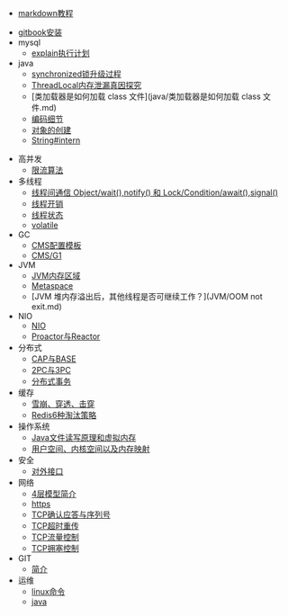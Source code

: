 - [markdown教程](https://www.runoob.com/markdown/md-tutorial.html)

* [gitbook安装](gitbook/install.md)
* mysql
  * [explain执行计划](mysql/explain.md)
* java
  * [synchronized锁升级过程](java/synchronized锁升级过程.md)
  * [ThreadLocal内存泄漏真因探究](java/ThreadLocal内存泄漏真因探究.md)
  * [类加载器是如何加载 class 文件](java/类加载器是如何加载 class 文件.md)
  * [编码细节](java/编码细节.md)
  * [对象的创建](java/对象的创建.md)
  * [String#intern](java/intern.md)

- 高并发
  - [限流算法](高并发/限流算法.md)
- 多线程
  - [线程间通信 Object/wait(),notify() 和 Lock/Condition/await(),signal()](多线程/wait.md)
  - [线程开销](多线程/线程开销.md)
  - [线程状态](多线程/线程状态.md)
  - [volatile](多线程/volatile.md)
- GC
  - [CMS配置模板](GC/CMS配置模板.md)
  - [CMS/G1](GC/gc.md)
- JVM
  - [JVM内存区域](JVM/JVM内存区域.md)
  - [Metaspace](JVM/metaspace.md)
  - [JVM 堆内存溢出后，其他线程是否可继续工作？](JVM/OOM not exit.md)
- NIO
  - [NIO](NIO/NIO.md)
  - [Proactor与Reactor](NIO/Proactor与Reactor.md)
- 分布式
  - [CAP与BASE](分布式/CAP与BASE.md)
  - [2PC与3PC](分布式/2PC与3PC.md)
  - [分布式事务](分布式/分布式事务.md)
- 缓存
  - [雪崩、穿透、击穿](缓存/雪崩穿透击穿.md)
  - [Redis6种淘汰策略](缓存/Redis6种淘汰策略.md)
- 操作系统
  - [Java文件读写原理和虚拟内存](操作系统/Java文件读写原理和虚拟内存.md)
  - [用户空间、内核空间以及内存映射](操作系统/用户空间内核空间以及内存映射.md)
- 安全
  - [对外接口](安全/对外接口.md)
- 网络
  - [4层模型简介](网络/4层模型简介.md)
  - [https](网络/https.md)
  - [TCP确认应答与序列号](网络/TCP确认应答与序列号.md)
  - [TCP超时重传](网络/TCP超时重传.md)
  - [TCP流量控制](网络/TCP流量控制.md)
  - [TCP拥塞控制](TCP拥塞控制.md)
- GIT
  - [简介](GIT/简介.md)
- 运维
  - [linux命令](运维/linux命令.md)
  - [java](运维/java.md)

